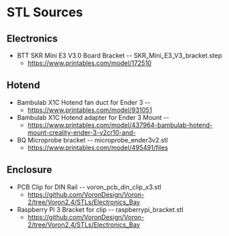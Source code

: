# STL Sources

## Electronics
- BTT SKR Mini E3 V3.0 Board Bracket -- SKR_Mini_E3_V3_bracket.step
  - https://www.printables.com/model/172510 

## Hotend
- Bambulab X1C Hotend fan duct for Ender 3 -- 
  - https://www.printables.com/model/931051 
- Bambulab X1C Hotend adapter for Ender 3 Mount -- 
  - https://www.printables.com/model/437964-bambulab-hotend-mount-creality-ender-3-v2cr10-and-
- BQ Microprobe bracket -- microprobe_ender3v2.stl
  - https://www.printables.com/model/495491/files

## Enclosure
- PCB Clip for DIN Rail -- voron_pcb_din_clip_x3.stl
  - https://github.com/VoronDesign/Voron-2/tree/Voron2.4/STLs/Electronics_Bay
- Raspberry Pi 3 Bracket for clip -- raspberrypi_bracket.stl
  - https://github.com/VoronDesign/Voron-2/tree/Voron2.4/STLs/Electronics_Bay 


 
